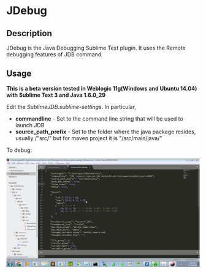 # JDebug #

## Description ##
JDebug is the Java Debugging Sublime Text plugin. It uses the Remote debugging features of JDB command.

## Usage ##
**This is a beta version tested in Weblogic 11g(Windows and Ubuntu 14.04) with Sublime Text 3 and Java 1.6.0_29**


Edit the *SublimeJDB.sublime-settings*.  In particular,

- **commandline** - Set to the command line string that will be used to launch JDB
- **source_path_prefix** - Set to the folder where the java package resides,  usually /"src/" but for maven project it is "/src/main/java/"

To debug:

![screenshot](https://raw.githubusercontent.com/jdebug/JDebug/master/jdebugging.gif)
